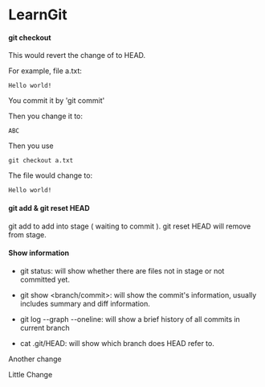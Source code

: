LearnGit
========

#### git checkout <file>

This would revert the change of <file> to HEAD.

For example, file a.txt:
```
Hello world!
```
You commit it by 'git commit'

Then you change it to:
```
ABC
```
Then you use 
```
git checkout a.txt
```
The file would change to:
```
Hello world!
```

#### git add <file> & git reset HEAD <file>
git add to add <file> into stage ( waiting to commit ). git reset HEAD <file> will remove <file> from stage.

#### Show information

* git status: will show whether there are files not in stage or not committed yet.

* git show <branch/commit>: will show the commit's information, usually includes summary and diff information.

* git log --graph --oneline: will show a brief history of all commits in current branch

* cat .git/HEAD: will show which branch does HEAD refer to.


Another change

Little Change
